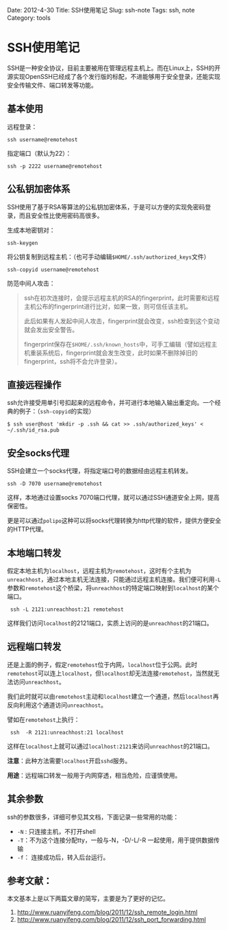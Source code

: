 Date: 2012-4-30
Title: SSH使用笔记
Slug: ssh-note
Tags: ssh, note
Category: tools

SSH使用笔记
===========

SSH是一种安全协议，目前主要被用在管理远程主机上。而在Linux上，SSH的开源实现OpenSSH已经成了各个发行版的标配，不进能够用于安全登录，还能实现安全传输文件、端口转发等功能。

基本使用
-----------
远程登录：

    ssh username@remotehost

指定端口（默认为22）：

    ssh -p 2222 username@remotehost

公私钥加密体系
--------------------
SSH使用了基于RSA等算法的公私钥加密体系，于是可以方便的实现免密码登录，而且安全性比使用密码高很多。

生成本地密钥对：

    ssh-keygen

将公钥复制到远程主机：（也可手动编辑`$HOME/.ssh/authorized_keys`文件） 

    ssh-copyid username@remotehost

防范中间人攻击：

>ssh在初次连接时，会提示远程主机的RSA的fingerprint，此时需要和远程主机公布的fingerprint进行比对，如果一致，则可信任该主机。
>
>此后如果有人发起中间人攻击，fingerprint就会改变，ssh检查到这个变动就会发出安全警告。
>
>fingerprint保存在`$HOME/.ssh/known_hosts`中，可手工编辑（譬如远程主机重装系统后，fingerprint就会发生改变，此时如果不删除掉旧的fingerprint，ssh将不会允许登录）。

直接远程操作
------------
ssh允许接受用单引号扣起来的远程命令，并可进行本地输入输出重定向。一个经典的例子：（`ssh-copyid`的实现）

    $ ssh user@host 'mkdir -p .ssh && cat >> .ssh/authorized_keys' < ~/.ssh/id_rsa.pub

安全socks代理
-------------
SSH会建立一个socks代理，将指定端口号的数据经由远程主机转发。

    ssh -D 7070 username@remotehost

这样，本地通过设置socks 7070端口代理，就可以通过SSH通道安全上网，提高保密性。

更是可以通过`polipo`这种可以将socks代理转换为http代理的软件，提供方便安全的HTTP代理。

本地端口转发
------------
假定本地主机为`localhost`，远程主机为`remotehost`，这时有个主机为`unreachhost`，通过本地主机无法连接，只能通过远程主机连接。我们便可利用`-L`参数和`remotehost`这个桥梁，将`unreachhost`的特定端口映射到`localhost`的某个端口。

     ssh -L 2121:unreachhost:21 remotehost

这样我们访问`localhost`的2121端口，实质上访问的是`unreachhost`的21端口。

远程端口转发
------------
还是上面的例子，假定`remotehost`位于内网，`localhost`位于公网。此时`remotehost`可以连上`localhost`，但`localhost`却无法连接`remotehost`，当然就无法访问`unreachhost`。

我们此时就可以由`remotehost`主动和`localhost`建立一个通道，然后`localhost`再反向利用这个通道访问`unreachhost`。

譬如在`remotehost`上执行：

     ssh  -R 2121:unreachhost:21 localhost

这样在`localhost`上就可以通过`localhost:2121`来访问`unreachhost`的21端口。

__注意__：此种方法需要`localhost`开启`sshd`服务。

__用途__：远程端口转发一般用于内网穿透，相当危险，应谨慎使用。

其余参数
--------
ssh的参数很多，详细可参见其文档，下面记录一些常用的功能：

* `-N` :  只连接主机，不打开shell
* `-T`：不为这个连接分配tty，一般与-N，-D/-L/-R 一起使用，用于提供数据传输
* `-f`： 连接成功后，转入后台运行。

参考文献：
----------
本文基本上是以下两篇文章的简写，主要是为了更好的记忆。

1. <http://www.ruanyifeng.com/blog/2011/12/ssh_remote_login.html>
2. <http://www.ruanyifeng.com/blog/2011/12/ssh_port_forwarding.html>

